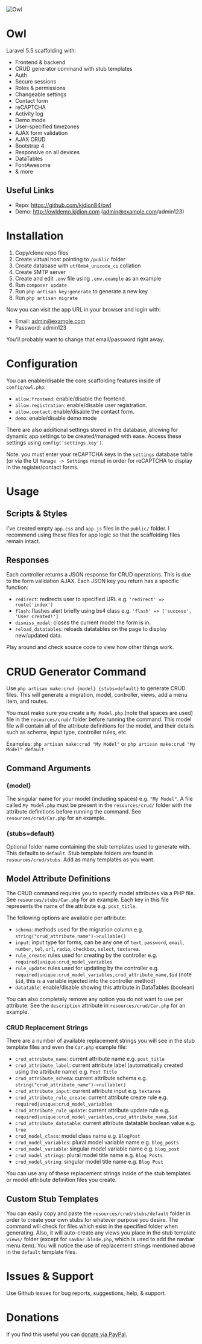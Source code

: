 ![Owl](https://i.imgur.com/QydYf5c.png)

# Owl

Laravel 5.5 scaffolding with:

* Frontend & backend
* CRUD generator command with stub templates
* Auth
* Secure sessions
* Roles & permissions
* Changeable settings
* Contact form
* reCAPTCHA
* Activity log
* Demo mode
* User-specified timezones
* AJAX form validation
* AJAX CRUD
* Bootstrap 4
* Responsive on all devices
* DataTables
* FontAwesome
* & more

## Useful Links

* Repo: https://github.com/kjdion84/owl
* Demo: http://owldemo.kjdion.com (admin@example.com/admin123)

# Installation

1. Copy/clone repo files
2. Create virtual host pointing to `/public` folder
3. Create database with `utf8mb4_unicode_ci` collation
4. Create SMTP server
5. Create and edit `.env` file using `.env.example` as an example
7. Run `composer update`
6. Run `php artisan key:generate` to generate a new key
8. Run `php artisan migrate`

Now you can visit the app URL in your browser and login with:

* Email: admin@example.com
* Password: admin123

You'll probably want to change that email/password right away.

# Configuration

You can enable/disable the core scaffolding features inside of `config/owl.php`:

* `allow.frontend`: enable/disable the frontend.
* `allow.registration`: enable/disable user registration.
* `allow.contact`: enable/disable the contact form.
* `demo`: enable/disable demo mode

There are also additional settings stored in the database, allowing for dynamic app settings to be created/managed with ease. Access these settings using `config('settings.key')`.

Note: you must enter your reCAPTCHA keys in the `settings` database table (or via the UI `Manage -> Settings` menu) in order for reCAPTCHA to display in the register/contact forms.

# Usage

## Scripts & Styles

I've created empty `app.css` and `app.js` files in the `public/` folder. I recommend using these files for app logic so that the scaffolding files remain intact.

## Responses

Each controller returns a JSON response for CRUD operations. This is due to the form validation AJAX. Each JSON key you return has a specific function:

* `redirect`: redirects user to specified URL e.g. `'redirect' => route('index')`
* `flash`: flashes alert briefly using bs4 class e.g. `'flash' => ['success', 'User created!']`
* `dismiss_modal`: closes the current model the form is in.
* `reload_datatables`: reloads datatables on the page to display new/updated data.

Play around and check source code to view how other things work.
    
# CRUD Generator Command

Use `php artisan make:crud {model} {stubs=default}` to generate CRUD files. This will generate a migration, model, controller, views, add a menu item, and routes.

You must make sure you create a `My Model.php` (note that spaces are used) file in the `resources/crud/` folder before running the command. This model file will contain all of the attribute definitions for the model, and their details such as schema, input type, controller rules, etc.

Examples: `php artisan make:crud "My Model"` or `php artisan make:crud "My Model" default`

## Command Arguments

### {model}

The singular name for your model (including spaces) e.g. `"My Model"`. A file called `My Model.php` must be present in the `resources/crud/` folder with the attribute definitions before running the command. See `resources/crud/Car.php` for an example.

### {stubs=default}

Optional folder name containing the stub templates used to generate with. This defaults to `default`. Stub template folders are found in `resources/crud/stubs`. Add as many templates as you want.

## Model Attribute Definitions

The CRUD command requires you to specify model attributes via a PHP file. See `resources/stubs/Car.php` for an example. Each key in this file represents the name of the attribute e.g. `post_title`.

The following options are available per attribute:

* `schema`: methods used for the migration column e.g. `string("crud_attribute_name")->nullable()`
* `input`: input type for forms, can be any one of `text`, `password`, `email`, `number`, `tel`, `url`, `radio`, `checkbox`, `select`, `textarea`.
* `rule_create`: rules used for creating by the controller e.g. `required|unique:crud_model_variables`
* `rule_update`: rules used for updating by the controller e.g. `required|unique:crud_model_variables,crud_attribute_name,$id` (note `$id`, this is a variable injected into the controller method)
* `datatable`: enable/disable showing this attribute in DataTables (boolean)

You can also completely remove any option you do not want to use per attribute. See the `description` attribute in `resources/crud/Car.php` for an example.

### CRUD Replacement Strings

There are a number of available replacement strings you will see in the stub template files and even the `Car.php` example file:

* `crud_attribute_name`: current attribute name e.g. `post_title`
* `crud_attribute_label`: current attribute label (automatically created using the attribute name) e.g. `Post Title`
* `crud_attribute_schema`: current attribute schema e.g. `string("crud_attribute_name")->nullable()`
* `crud_attribute_input`: current attribute input e.g. `textarea`
* `crud_attribute_rule_create`: current attribute create rule e.g. `required|unique:crud_model_variables`
* `crud_attribute_rule_update`: current attribute update rule e.g. `required|unique:crud_model_variables,crud_attribute_name,$id`
* `crud_attribute_datatable`: current attribute datatable boolean value e.g. `true`
* `crud_model_class`: model class name e.g. `BlogPost`
* `crud_model_variables`: plural model variable name e.g. `blog_posts`
* `crud_model_variable`: singular model variable name e.g. `blog_post`
* `crud_model_strings`: plural model title name e.g. `Blog Posts`
* `crud_model_string`: singular model title name e.g. `Blog Post`

You can use any of these replacement strings inside of the stub templates or model attribute definition files you create.

## Custom Stub Templates

You can easily copy and paste the `resources/crud/stubs/default` folder in order to create your own stubs for whatever purpose you desire. The command will check for files which exist in the specified folder when generating. Also, it will auto-create any views you place in the stub template `views/` folder (except for `navbar.blade.php`, which is used to add the navbar menu item). You will notice the use of replacement strings mentioned above in the `default` template files.

# Issues & Support

Use Github issues for bug reports, suggestions, help, & support.

# Donations

If you find this useful you can [donate via PayPal](https://www.paypal.com/cgi-bin/webscr?cmd=_donations&business=kjdion84%40gmail%2ecom&lc=CA&item_name=Tiger&no_note=1&no_shipping=1&currency_code=CAD&bn=PP%2dDonationsBF%3abtn_donateCC_LG%2egif%3aNonHosted).